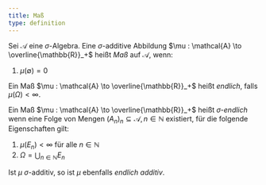 ```yaml
---
title: Maß
type: definition
---
```


Sei $\mathcal{A}$ eine $\sigma$-Algebra.
Eine $\sigma$-additive Abbildung $\mu : \mathcal{A} \to \overline{\mathbb{R}}_+$ heißt *Maß* auf $\mathcal{A}$, wenn:
1. $\mu(\emptyset) = 0$

Ein Maß $\mu : \mathcal{A} \to \overline{\mathbb{R}}_+$ heißt *endlich*, falls $\mu(\Omega) \lt \infty$.

Ein Maß $\mu : \mathcal{A} \to \overline{\mathbb{R}}_+$ heißt *$\sigma$-endlich* wenn eine Folge von Mengen $(A_n)_n \subseteq \mathcal{A}, n \in \mathbb{N}$ existiert, für die folgende Eigenschaften gilt:
1. $\mu(E_n) \lt \infty$ für alle $n \in \mathbb{N}$
2. $\Omega = \bigcup_{n \in \mathbb{N}} E_n$

Ist $\mu$ $\sigma$-additiv, so ist $\mu$ ebenfalls *endlich additiv*.